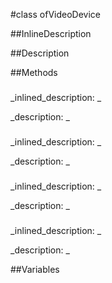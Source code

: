#class ofVideoDevice


##InlineDescription








##Description





##Methods



### 

<!--
_syntax: _
_name: bAvailable_
_returns: _
_returns_description: _
_parameters: _
_access: public_
_version_started: 0073_
_version_deprecated: _
_summary: _
_constant: True_
_static: False_
_visible: True_
_advanced: False_
-->

_inlined_description: _







_description: _








<!----------------------------------------------------------------------------->

### 

<!--
_syntax: _
_name: deviceName_
_returns: _
_returns_description: _
_parameters: _
_access: public_
_version_started: 0073_
_version_deprecated: _
_summary: _
_constant: True_
_static: False_
_visible: True_
_advanced: False_
-->

_inlined_description: _







_description: _








<!----------------------------------------------------------------------------->

### 

<!--
_syntax: _
_name: formats_
_returns: _
_returns_description: _
_parameters: _
_access: public_
_version_started: 0073_
_version_deprecated: _
_summary: _
_constant: True_
_static: False_
_visible: True_
_advanced: False_
-->

_inlined_description: _







_description: _








<!----------------------------------------------------------------------------->

### 

<!--
_syntax: _
_name: hardwareName_
_returns: _
_returns_description: _
_parameters: _
_access: public_
_version_started: 0073_
_version_deprecated: _
_summary: _
_constant: True_
_static: False_
_visible: True_
_advanced: False_
-->

_inlined_description: _







_description: _








<!----------------------------------------------------------------------------->

##Variables



